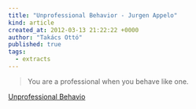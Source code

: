 ```yaml
---
title: "Unprofessional Behavior - Jurgen Appelo"
kind: article
created_at: 2012-03-13 21:22:22 +0000
author: "Takács Ottó"
published: true
tags: 
  - extracts
---
```

> You are a professional when you behave like one.

[Unprofessional Behavio](http://www.noop.nl/2012/02/unprofessional-behavior.html)

<div class='old-comments'></div>